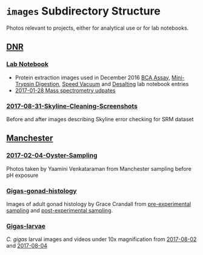 # `images` Subdirectory Structure

Photos relevant to projects, either for analytical use or for lab notebooks.

## [DNR](https://github.com/RobertsLab/project-oyster-oa/tree/master/images/DNR)

### [Lab Notebook](https://github.com/RobertsLab/project-oyster-oa/tree/master/images/DNR/Lab-Notebook)

- Protein extraction images used in December 2016 [BCA Assay](https://yaaminiv.github.io/BCA-Assay-Trial-2/), [Mini-Trypsin Digestion](https://yaaminiv.github.io/Mini-Trypsin-Digestion/), [Speed Vacuum](https://yaaminiv.github.io/Speed-Vacuum/) and [Desalting](https://yaaminiv.github.io/Desalting/) lab notebook entries
- [2017-01-28 Mass spectrometry udpates](https://github.com/RobertsLab/project-oyster-oa/tree/master/images/DNR/Lab-Notebook/massspecupdatejan28)

### [2017-08-31-Skyline-Cleaning-Screenshots](https://github.com/RobertsLab/project-oyster-oa/tree/master/images/DNR/2017-08-31-Skyline-Cleaning-Screenshots)

Before and after images describing Skyline error checking for SRM dataset

## [Manchester](https://github.com/RobertsLab/project-oyster-oa/tree/master/images/Manchester)

### [2017-02-04-Oyster-Sampling](https://github.com/RobertsLab/project-oyster-oa/tree/master/images/Manchester/2017-2-4-Oyster-Sampling)

Photos taken by Yaamini Venkataraman from Manchester sampling before pH exposure

### [Gigas-gonad-histology](https://github.com/RobertsLab/project-oyster-oa/tree/master/images/Manchester/Gigas-gonad-histology)

Images of adult gonad histology by Grace Crandall from [pre-experimental sampling](https://github.com/RobertsLab/project-oyster-oa/tree/master/images/Manchester/Gigas-gonad-histology/2017-02-04-Sampling) and [post-experimental sampling](https://github.com/RobertsLab/project-oyster-oa/tree/master/images/Manchester/Gigas-gonad-histology/2017-04-08-Sampling).

### [Gigas-larvae](https://github.com/RobertsLab/project-oyster-oa/tree/master/images/Manchester/Gigas-larvae)

*C. gigas* larval images and videos under 10x magnification from [2017-08-02](https://github.com/RobertsLab/project-oyster-oa/tree/master/images/Manchester/Gigas-larvae/2017-08-02) and [2017-08-04](https://github.com/RobertsLab/project-oyster-oa/tree/master/images/Manchester/Gigas-larvae/2017-08-04)